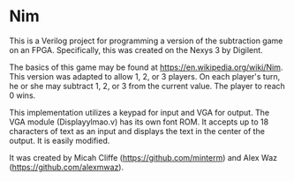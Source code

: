 # Nim
This is a Verilog project for programming a version of the subtraction game on an FPGA. Specifically, this was created on the Nexys 3 by Digilent.

The basics of this game may be found at https://en.wikipedia.org/wiki/Nim. This version was adapted to allow 1, 2, or 3 players. On each player's turn, he or she may subtract 1, 2, or 3 from the current value. The player to reach 0 wins.

This implementation utilizes a keypad for input and VGA for output. The VGA module (Displayylmao.v) has its own font ROM. It accepts up to 18 characters of text as an input and displays the text in the center of the output. It is easily modified.

It was created by Micah Cliffe (https://github.com/minterm) and Alex Waz (https://github.com/alexmwaz).
